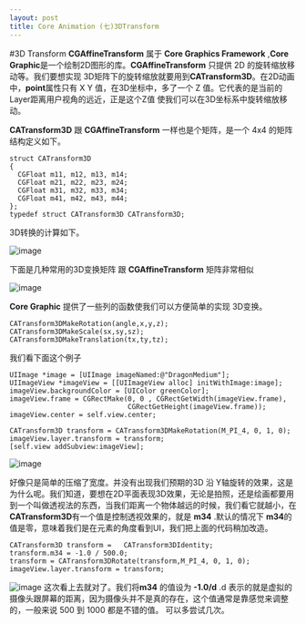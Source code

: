 ```yaml
---
layout: post
title: Core Animation (七)3DTransform
---
```



#3D Transform
**CGAffineTransform** 属于 **Core Graphics Framework** ,**Core Graphic**是一个绘制2D图形的库。**CGAffineTransform** 只提供 2D 的旋转缩放移动等。我们要想实现 3D矩阵下的旋转缩放就要用到**CATransform3D**。在2D动画中，**point**属性只有 X Y 值，在3D坐标中，多了一个 Z 值。它代表的是当前的Layer距离用户视角的远近，正是这个Z值 使我们可以在3D坐标系中旋转缩放移动。

**CATransform3D** 跟 **CGAffineTransform** 一样也是个矩阵，是一个 4x4 的矩阵结构定义如下。
	
	struct CATransform3D
	{
	  CGFloat m11, m12, m13, m14;
	  CGFloat m21, m22, m23, m24;
	  CGFloat m31, m32, m33, m34;
	  CGFloat m41, m42, m43, m44;
	};
	typedef struct CATransform3D CATransform3D;
	
3D转换的计算如下。

![image](https://developer.apple.com/library/ios/documentation/Cocoa/Conceptual/CoreAnimation_guide/Art/transform_basic_math_2x.png)


下面是几种常用的3D变换矩阵 跟 **CGAffineTransform** 矩阵非常相似


![image](https://developer.apple.com/library/ios/documentation/Cocoa/Conceptual/CoreAnimation_guide/Art/transform_manipulations_2x.png)


**Core Graphic** 提供了一些列的函数使我们可以方便简单的实现 3D变换。

	CATransform3DMakeRotation(angle,x,y,z);
	CATransform3DMakeScale(sx,sy,sz);
	CATransform3DMakeTranslation(tx,ty,tz);

我们看下面这个例子

	UIImage *image = [UIImage imageNamed:@"DragonMedium"];
	UIImageView *imageView = [[UIImageView alloc] initWithImage:image];
	imageView.backgroundColor = [UIColor greenColor];
	imageView.frame = CGRectMake(0, 0 , CGRectGetWidth(imageView.frame),
								 CGRectGetHeight(imageView.frame));
	imageView.center = self.view.center;
	
	CATransform3D transform = CATransform3DMakeRotation(M_PI_4, 0, 1, 0);
	imageView.layer.transform = transform;
	[self.view addSubview:imageView];

![image](http://m1.img.libdd.com/farm5/2013/1020/22/00594CE26CC3572725BEF8911D9A93EBE1B6259EAEAD7_594_856.PNG)

好像只是简单的压缩了宽度。并没有出现我们预期的3D 沿 Y轴旋转的效果，这是为什么呢。我们知道，要想在2D平面表现3D效果，无论是拍照，还是绘画都要用到一个叫做透视法的东西，当我们距离一个物体越远的时候，我们看它就越小，在**CATransform3D**有一个值是控制透视效果的，就是 **m34** .默认的情况下 **m34**的值是零，意味着我们是在元素的角度看到UI，我们把上面的代码稍加改造。

	CATransform3D transform =	CATransform3DIdentity;
	transform.m34 = -1.0 / 500.0;
	transform = CATransform3DRotate(transform,M_PI_4, 0, 1, 0);
	imageView.layer.transform = transform;

![image](http://m3.img.libdd.com/farm5/2013/1020/22/D23F55284B47C8C51F62F170CAA35113AA8262A12DC96_594_856.PNG)
这次看上去就对了。我们将**m34** 的值设为 **-1.0/d** .d 表示的就是虚拟的摄像头跟屏幕的距离，因为摄像头并不是真的存在，这个值通常是靠感觉来调整的，一般来说 500 到 1000 都是不错的值。 可以多尝试几次。